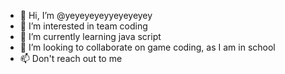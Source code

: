 - 👋 Hi, I’m @yeyeyeyeyyeyeyeyey
- 👀 I’m interested in team coding 
- 🌱 I’m currently learning java script
- 💞️ I’m looking to collaborate on game coding, as I am in school 
- 📫 Don't reach out to me
